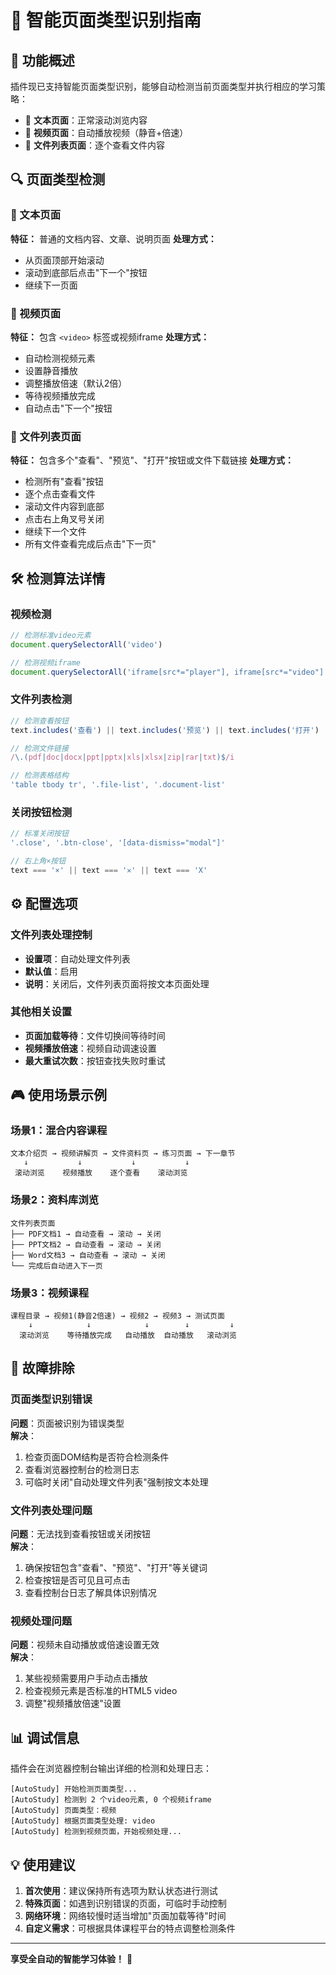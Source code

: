 # 📄 智能页面类型识别指南

## 🎯 功能概述

插件现已支持智能页面类型识别，能够自动检测当前页面类型并执行相应的学习策略：

- 📝 **文本页面**：正常滚动浏览内容
- 🎥 **视频页面**：自动播放视频（静音+倍速）
- 📁 **文件列表页面**：逐个查看文件内容

## 🔍 页面类型检测

### 📝 文本页面
**特征：** 普通的文档内容、文章、说明页面
**处理方式：** 
- 从页面顶部开始滚动
- 滚动到底部后点击"下一个"按钮
- 继续下一页面

### 🎥 视频页面  
**特征：** 包含 `<video>` 标签或视频iframe
**处理方式：**
- 自动检测视频元素
- 设置静音播放
- 调整播放倍速（默认2倍）
- 等待视频播放完成
- 自动点击"下一个"按钮

### 📁 文件列表页面
**特征：** 包含多个"查看"、"预览"、"打开"按钮或文件下载链接
**处理方式：**
- 检测所有"查看"按钮
- 逐个点击查看文件
- 滚动文件内容到底部
- 点击右上角叉号关闭
- 继续下一个文件
- 所有文件查看完成后点击"下一页"

## 🛠️ 检测算法详情

### 视频检测
```javascript
// 检测标准video元素
document.querySelectorAll('video')

// 检测视频iframe  
document.querySelectorAll('iframe[src*="player"], iframe[src*="video"]')
```

### 文件列表检测
```javascript
// 检测查看按钮
text.includes('查看') || text.includes('预览') || text.includes('打开')

// 检测文件链接
/\.(pdf|doc|docx|ppt|pptx|xls|xlsx|zip|rar|txt)$/i

// 检测表格结构
'table tbody tr', '.file-list', '.document-list'
```

### 关闭按钮检测
```javascript
// 标准关闭按钮
'.close', '.btn-close', '[data-dismiss="modal"]'

// 右上角×按钮
text === '×' || text === '✕' || text === 'X'
```

## ⚙️ 配置选项

### 文件列表处理控制
- **设置项**：自动处理文件列表
- **默认值**：启用
- **说明**：关闭后，文件列表页面将按文本页面处理

### 其他相关设置
- **页面加载等待**：文件切换间等待时间
- **视频播放倍速**：视频自动调速设置
- **最大重试次数**：按钮查找失败时重试

## 🎮 使用场景示例

### 场景1：混合内容课程
```
文本介绍页 → 视频讲解页 → 文件资料页 → 练习页面 → 下一章节
   ↓           ↓           ↓           ↓
 滚动浏览    视频播放    逐个查看    滚动浏览
```

### 场景2：资料库浏览
```
文件列表页面
├── PDF文档1 → 自动查看 → 滚动 → 关闭
├── PPT文档2 → 自动查看 → 滚动 → 关闭  
├── Word文档3 → 自动查看 → 滚动 → 关闭
└── 完成后自动进入下一页
```

### 场景3：视频课程
```
课程目录 → 视频1(静音2倍速) → 视频2 → 视频3 → 测试页面
    ↓            ↓            ↓        ↓         ↓
  滚动浏览    等待播放完成   自动播放  自动播放   滚动浏览
```

## 🔧 故障排除

### 页面类型识别错误
**问题**：页面被识别为错误类型  
**解决**：
1. 检查页面DOM结构是否符合检测条件
2. 查看浏览器控制台的检测日志
3. 可临时关闭"自动处理文件列表"强制按文本处理

### 文件列表处理问题
**问题**：无法找到查看按钮或关闭按钮  
**解决**：
1. 确保按钮包含"查看"、"预览"、"打开"等关键词
2. 检查按钮是否可见且可点击
3. 查看控制台日志了解具体识别情况

### 视频处理问题
**问题**：视频未自动播放或倍速设置无效  
**解决**：
1. 某些视频需要用户手动点击播放
2. 检查视频元素是否标准的HTML5 video
3. 调整"视频播放倍速"设置

## 📊 调试信息

插件会在浏览器控制台输出详细的检测和处理日志：

```
[AutoStudy] 开始检测页面类型...
[AutoStudy] 检测到 2 个video元素, 0 个视频iframe  
[AutoStudy] 页面类型：视频
[AutoStudy] 根据页面类型处理: video
[AutoStudy] 检测到视频页面，开始视频处理...
```

## 💡 使用建议

1. **首次使用**：建议保持所有选项为默认状态进行测试
2. **特殊页面**：如遇到识别错误的页面，可临时手动控制
3. **网络环境**：网络较慢时适当增加"页面加载等待"时间
4. **自定义需求**：可根据具体课程平台的特点调整检测条件

---

**享受全自动的智能学习体验！** 🚀
